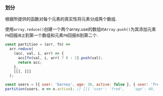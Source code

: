 ### 划分

根据所提供的函数对每个元素的真实性将元素分成两个数组. 

使用`array.reduce()`创建一个两个array.use的数组`的Array.push()`为其添加元素`FN`回报`真正`到第一个数组和元素`FN`回报`假`到第二个. 

```js
const partition = (arr, fn) =>
  arr.reduce(
    (acc, val, i, arr) => {
      acc[fn(val, i, arr) ? 0 : 1].push(val);
      return acc;
    },
    [[], []]
  );
```

```js
const users = [{ user: 'barney', age: 36, active: false }, { user: 'fred', age: 40, active: true }];
partition(users, o => o.active); // [[{ 'user': 'fred',    'age': 40, 'active': true }],[{ 'user': 'barney',  'age': 36, 'active': false }]]
```